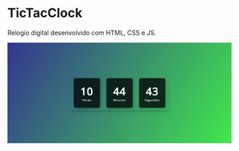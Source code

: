 # TicTacClock
Relogio digital desenvolvido com HTML, CSS e JS.

<img src="https://github.com/ypoolz/TicTacClock/blob/main/assets/img/Example.png?raw=true">
